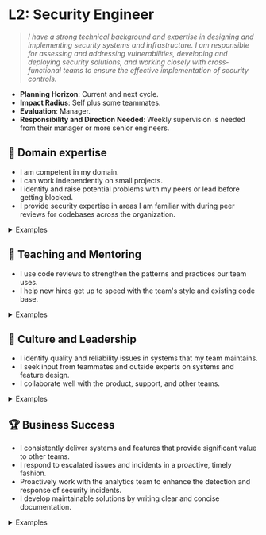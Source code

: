 # L2: Security Engineer

> _I have a strong technical background and expertise in designing and implementing security systems and infrastructure. I am responsible for assessing and addressing vulnerabilities, developing and deploying security solutions, and working closely with cross-functional teams to ensure the effective implementation of security controls._

- **Planning Horizon**: Current and next cycle.
- **Impact Radius**: Self plus some teammates.
- **Evaluation**: Manager.
- **Responsibility and Direction Needed**: Weekly supervision is needed from their manager or more senior engineers.

## 🦉 Domain expertise

- I am competent in my domain.
- I can work independently on small projects.
- I identify and raise potential problems with my peers or lead before getting blocked.
- I provide security expertise in areas I am familiar with during peer reviews for codebases across the organization.

<details>
<summary>Examples</summary>

- I was nominated as the incident controller and successfully followed the relevant incident response plan.
- When faced with a small project, I understood the brief the first time and was comfortable reaching out to my peers to find the answers I needed to complete it.
- I added a new module to the Beholder that helped fully automate access to an application.

</details>

## 🌱 Teaching and Mentoring

- I use code reviews to strengthen the patterns and practices our team uses.
- I help new hires get up to speed with the team's style and existing code base.

<details>
<summary>Examples</summary>

- I acted as a buddy for a new person who joined my team and helped them become productive with our tools.
- I gave feedback in a code review that resulted in a teammate updating the code to reflect better practices.
- I demonstrated what I learned during sharpening at the weekly show-and-tell session.

</details>

## 🧭 Culture and Leadership

- I identify quality and reliability issues in systems that my team maintains.
- I seek input from teammates and outside experts on systems and feature design.
- I collaborate well with the product, support, and other teams.

<details>
<summary>Examples</summary>

- I track issues and ensure proper handover is performed while on QRF.
- I assisted in the scope of a pitch by providing constructive feedback.
- I noticed that a change I was making may affect another team, so I reached out to that team directly to prevent surprises.

</details>

## 🏆 Business Success

- I consistently deliver systems and features that provide significant value to other teams.
- I respond to escalated issues and incidents in a proactive, timely fashion.
- Proactively work with the analytics team to enhance the detection and response of security incidents.
- I develop maintainable solutions by writing clear and concise documentation.

<details>
<summary>Examples</summary>

- Throughout the implementation of a pitch, I maintained up-to-date documentation consisting of how-to guides and infrastructure architecture.
- In conjunction with the Security Analysts, I set up alerts in Sumo Logic to capture potential issues.
- While on QRF, I got an alert when an application we maintain fell over and created a PR to fix the root cause.

</details>
